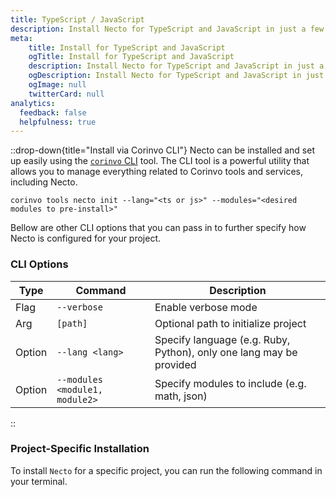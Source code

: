 ```yaml
---
title: TypeScript / JavaScript
description: Install Necto for TypeScript and JavaScript in just a few seconds with NPM, Yarn, PNPM or Bun.
meta: 
    title: Install for TypeScript and JavaScript
    ogTitle: Install for TypeScript and JavaScript
    description: Install Necto for TypeScript and JavaScript in just a few seconds.
    ogDescription: Install Necto for TypeScript and JavaScript in just a few seconds.
    ogImage: null
    twitterCard: null
analytics:
  feedback: false
  helpfulness: true
---
```


::drop-down{title="Install via Corinvo CLI"}
Necto can be installed and set up easily using the [`corinvo` CLI](https://cli.corinvo.dev) tool. The CLI tool is a powerful utility that allows you to manage everything related to Corinvo tools and services, including Necto.

```shellscript [terminal]
corinvo tools necto init --lang="<ts or js>" --modules="<desired modules to pre-install>"
```

Bellow are other CLI options that you can pass in to further specify how Necto is configured for your project.

### CLI Options
 
| Type   | Command     | Description |
| ------ | ----------- | ----------- |
| Flag   | `--verbose` | Enable verbose mode |
| Arg    | `[path]`    | Optional path to initialize project |
| Option | `--lang <lang>` | Specify language (e.g. Ruby, Python), only one lang may be provided |
| Option | `--modules <module1, module2>` | Specify modules to include (e.g. math, json) |
::

### Project-Specific Installation

To install `Necto` for a specific project, you can run the following command in your terminal.


